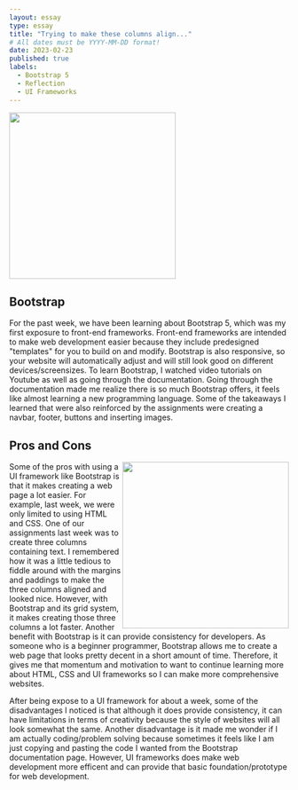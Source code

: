 ```yaml
---
layout: essay
type: essay
title: "Trying to make these columns align..."
# All dates must be YYYY-MM-DD format!
date: 2023-02-23
published: true
labels:
  - Bootstrap 5
  - Reflection
  - UI Frameworks
---
```


<img width="300px" class="rounded float-start pe-4" src="https://htmlburger.com/blog/wp-content/uploads/2021/02/lets-talk-about-bootstrap.png">

## Bootstrap 
For the past week, we have been learning about Bootstrap 5, which was my first exposure to front-end frameworks. Front-end frameworks are intended to make web development easier because they include predesigned "templates" for you to build on and modify. Bootstrap is also responsive, so your website will automatically adjust and will still look good on different devices/screensizes. To learn Bootstrap, I watched video tutorials on Youtube as well as going through the documentation. Going through the documentation made me realize there is so much Bootstrap offers, it feels like almost learning a new programming language. Some of the takeaways I learned that were also reinforced by the assignments were creating a navbar, footer, buttons and inserting images. 


## Pros and Cons
<img align="right" width="300px" src="https://roclogicmarketing.com/wp-content/uploads/2019/07/pros-and-cons.jpg">

Some of the pros with using a UI framework like Bootstrap is that it makes creating a web page a lot easier. For example, last week, we were only limited to using HTML and CSS. One of our assignments last week was to create three columns containing text. I remembered how it was a little tedious to fiddle around with the margins and paddings to make the three columns aligned and looked nice. However, with Bootstrap and its grid system, it makes creating those three columns a lot faster. Another benefit with Bootstrap is it can provide consistency for developers. As someone who is a beginner programmer, Bootstrap allows me to create a web page that looks pretty decent in a short amount of time. Therefore, it gives me that momentum and motivation to want to continue learning more about HTML, CSS and UI frameworks so I can make more comprehensive websites. 

After being expose to a UI framework for about a week, some of the disadvantages I noticed is that although it does provide consistency, it can have limitations in terms of creativity because the style of websites will all look somewhat the same. Another disadvantage is it made me wonder if I am actually coding/problem solving because sometimes it feels like I am just copying and pasting the code I wanted from the Bootstrap documentation page. However, UI frameworks does make web development more efficent and can provide that basic foundation/prototype for web development. 



